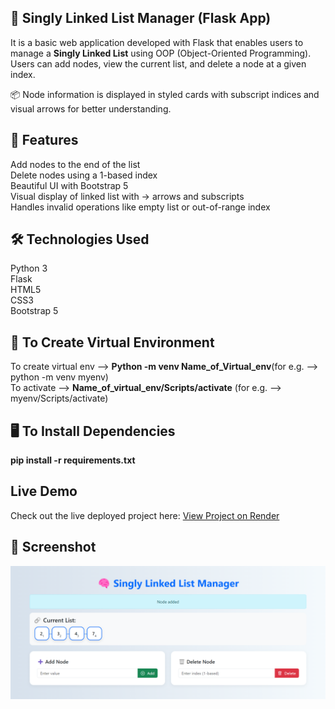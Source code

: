 ## 🔗 Singly Linked List Manager (Flask App)
It is a basic web application developed with Flask that enables users to manage a **Singly Linked List** using OOP (Object-Oriented Programming). Users can add nodes, view the current list, and delete a node at a given index.

📦 Node information is displayed in styled cards with subscript indices and visual arrows for better understanding.

## 🚀 Features

Add nodes to the end of the list  
Delete nodes using a 1-based index  
Beautiful UI with Bootstrap 5  
Visual display of linked list with → arrows and subscripts  
Handles invalid operations like empty list or out-of-range index

## 🛠️ Technologies Used

Python 3  
Flask  
HTML5  
CSS3  
Bootstrap 5

## 🔗 To Create Virtual Environment
To create virtual env --> **Python -m venv Name_of_Virtual_env**(for e.g. --> python -m venv myenv)  
To activate --> **Name_of_virtual_env/Scripts/activate** (for e.g. --> myenv/Scripts/activate)

## 🖥️ To Install Dependencies 
**pip install -r requirements.txt** 


## Live Demo
Check out the live deployed project here: [View Project on Render](https://celebal-task-2.onrender.com)

## 📸 Screenshot

![App Screenshot](static/Screenshot.png)
